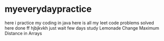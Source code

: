 # myeverydaypractice
here i practice my coding in java
here is all my leet code problems solved 
here done
ff
hjbjkvkh
just wait few days
study
Lemonade Change
 Maximum Distance in Arrays
